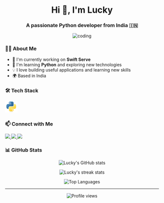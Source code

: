 <h1 align="center">Hi 👋, I'm Lucky</h1>
<h3 align="center">A passionate Python developer from India 🇮🇳</h3>

<p align="center">
  <img src="https://media.giphy.com/media/qgQUggAC3Pfv687qPC/giphy.gif" alt="coding" width="400"/>
</p>

### 👨‍💻 About Me
- 🔭 I'm currently working on **Swift Serve**
- 🌱 I'm learning **Python** and exploring new technologies
- 💡 I love building useful applications and learning new skills
- 🌍 Based in India

### 🛠️ Tech Stack
<p align="left">
  <img src="https://raw.githubusercontent.com/devicons/devicon/master/icons/python/python-original.svg" alt="python" width="40" height="40"/>
  <!-- Add more technology icons as you learn them -->
</p>

### 📫 Connect with Me
<p align="left">
  <a href="mailto:luckyxd.pro@gmail.com">
    <img src="https://img.shields.io/badge/Gmail-D14836?style=for-the-badge&logo=gmail&logoColor=white" />
  </a>
  <a href="https://instagram.com/luxkyxd">
    <img src="https://img.shields.io/badge/Instagram-E4405F?style=for-the-badge&logo=instagram&logoColor=white" />
  </a>
  <a href="https://t.me/kiltes">
    <img src="https://img.shields.io/badge/Telegram-2CA5E0?style=for-the-badge&logo=telegram&logoColor=white" />
  </a>
</p>

### 📊 GitHub Stats
<p align="center">
  <img src="https://github-readme-stats.vercel.app/api?username=lvxkyispro&show_icons=true&theme=radical" alt="Lucky's GitHub stats" />
</p>

<p align="center">
  <img src="https://github-readme-streak-stats.herokuapp.com/?user=lvxkyispro&theme=radical" alt="Lucky's streak stats" />
</p>

<p align="center">
  <img src="https://github-readme-stats.vercel.app/api/top-langs/?username=lvxkyispro&layout=compact&theme=radical" alt="Top Languages" />
</p>

---
<p align="center">
  <img src="https://komarev.com/ghpvc/?username=lvxkyispro&label=Profile%20views&color=0e75b6&style=flat" alt="Profile views" />
</p>
